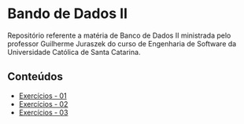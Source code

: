# Bando de Dados II

Repositório referente a matéria de Banco de Dados II ministrada pelo professor Guilherme Juraszek do curso de Engenharia de Software da Universidade Católica de Santa Catarina.

## Conteúdos

* [Exercícios - 01](https://github.com/castilh0s/banco-dados-2/tree/master/Exerc%C3%ADcio%2001)
* [Exercícios - 02](https://github.com/castilh0s/banco-dados-2/tree/master/Exerc%C3%ADcio%2002)
* [Exercícios - 03](https://github.com/castilh0s/banco-dados-2/tree/master/Exerc%C3%ADcio%2003)
